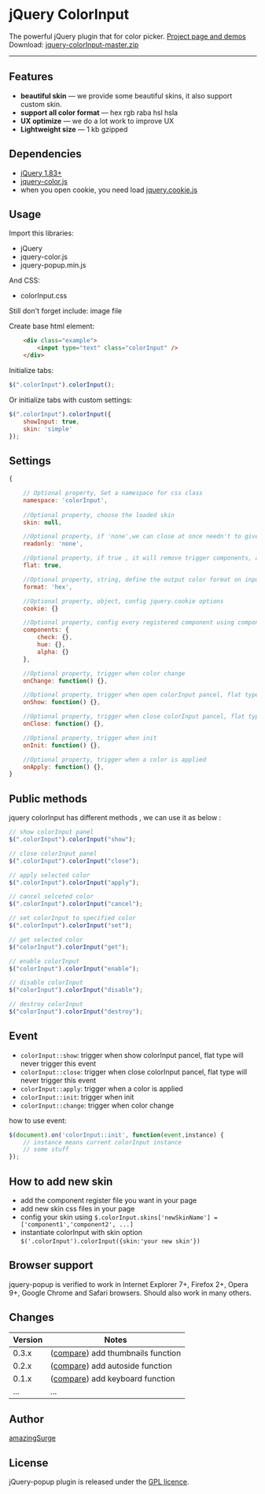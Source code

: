 # jQuery ColorInput

The powerful jQuery plugin that for color picker. <a href="http://amazingsurge.github.io/jquery-colorInput/">Project page and demos</a><br />
Download: <a href="https://github.com/amazingSurge/jquery-colorInput/archive/master.zip">jquery-colorInput-master.zip</a>

***

## Features

* **beautiful skin** — we provide some beautiful skins, it also support custom skin.
* **support all color format** — hex rgb raba hsl hsla 
* **UX optimize** — we do a lot work to improve UX
* **Lightweight size** — 1 kb gzipped

## Dependencies
* <a href="http://jquery.com/" target="_blank">jQuery 1.83+</a>
* <a href="https://github.com/amazingSurge/jquery-color" target="_blank">jquery-color.js</a>
* when you open cookie, you need load <a href="https://github.com/carhartl/jquery-cookie/blob/master/jquery.cookie.js" target="_blank">jquery.cookie.js</a>

## Usage

Import this libraries:
* jQuery
* jquery-color.js
* jquery-popup.min.js

And CSS:
* colorInput.css 

Still don't forget include: image file

Create base html element:
```html
    <div class="example">
        <input type="text" class="colorInput" /> 
    </div>
```

Initialize tabs:
```javascript
$(".colorInput").colorInput();
```

Or initialize tabs with custom settings:
```javascript
$(".colorInput").colorInput({
	showInput: true,
	skin: 'simple'
});
```

## Settings

```javascript
{   

    // Optional property, Set a namespace for css class
    namespace: 'colorInput',
    
    //Optional property, choose the loaded skin
    skin: null,

    //Optional property, if 'none',we can close at once needn't to give time to render css3 transition
    readonly: 'none',

    //Optional property, if true , it will remove trigger components, and show color panel on the page when page loaded.
    flat: true,

    //Optional property, string, define the output color format on input element, not component element.
    format: 'hex',

    //Optional property, object, config jquery.cookie options 
    cookie: {}

    //Optional property, config every registered component using component name 
    components: {
    	check: {},
    	hue: {},
    	alpha: {}
    },

    //Optional property, trigger when color change 
    onChange: function() {},

    //Optional property, trigger when open colorInput pancel, flat type will never trigger this event
    onShow: function() {},

    //Optional property, trigger when close colorInput pancel, flat type will never trigger this event
    onClose: function() {},

    //Optional property, trigger when init
    onInit: function() {},

    //Optional property, trigger when a color is applied
    onApply: function() {},
}
```

## Public methods

jquery colorInput has different methods , we can use it as below :
```javascript
// show colorInput panel
$(".colorInput").colorInput("show");

// close colorInput panel
$(".colorInput").colorInput("close");

// apply selected color
$(".colorInput").colorInput("apply");

// cancel selceted color
$(".colorInput").colorInput("cancel");

// set colorInput to specified color
$(".colorInput").colorInput("set");

// get selected color
$("colorInput").colorInput("get");

// enable colorInput
$("colorInput").colorInput("enable");

// disable colorInput
$("colorInput").colorInput("disable");

// destroy colorInput
$("colorInput").colorInput("destroy");

```

## Event

* <code>colorInput::show</code>: trigger when show colorInput pancel, flat type will never trigger this event
* <code>colorInput::close</code>: trigger when close colorInput pancel, flat type will never trigger this event
* <code>colorInput::apply</code>: trigger when a color is applied
* <code>colorInput::init</code>: trigger when init
* <code>colorInput::change</code>: trigger when color change

how to use event:
```javascript
$(document).on('colorInput::init', function(event,instance) {
    // instance means current colorInput instance 
    // some stuff
});
```

## How to add new skin
* add the component register file you want in your page
* add new skin css files in your page
* config your skin using <code>$.colorInput.skins['newSkinName'] = ['component1','component2', ...]</code>
* instantiate colorInput with skin option <code>$('.colorInput').colorInput({skin:'your new skin'})</code>


## Browser support
jquery-popup is verified to work in Internet Explorer 7+, Firefox 2+, Opera 9+, Google Chrome and Safari browsers. Should also work in many others.

## Changes

| Version | Notes                                                            |
|---------|------------------------------------------------------------------|
|   0.3.x | ([compare][compare-1.3]) add thumbnails function                    |
|   0.2.x | ([compare][compare-1.2]) add autoside function                    |
|   0.1.x | ([compare][compare-1.1]) add keyboard function                   |
|     ... | ...                                                              |

[compare-1.3]: https://github.com/amazingSurge/jquery-colorInput/compare/v1.3.0...v1.4.0
[compare-1.2]: https://github.com/amazingSurge/jquery-colorInput/compare/v1.2.0...v1.3.0
[compare-1.1]: https://github.com/amazingSurge/jquery-colorInput/compare/v1.1.0...v1.2.0

## Author
[amazingSurge](http://amazingSurge.com)

## License
jQuery-popup plugin is released under the <a href="https://github.com/amazingSurge/jquery-colorInput/blob/master/LICENCE.GPL" target="_blank">GPL licence</a>.


